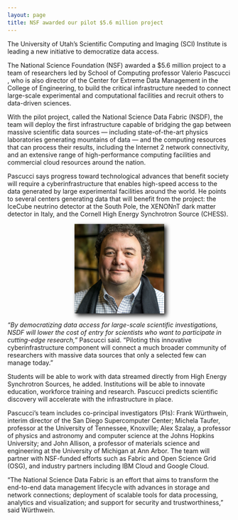 ```yaml
---
layout: page
title: NSF awarded our pilot $5.6 million project
---
```


The University of Utah’s Scientific Computing and Imaging (SCI) Institute is leading a new initiative to democratize data access.

The National Science Foundation (NSF) awarded a $5.6 million project to a team of researchers led by School of Computing professor Valerio Pascucci , who is also director of the Center for Extreme Data Management in the College of Engineering, to build the critical infrastructure needed to connect large-scale experimental and computational facilities and recruit others to data-driven sciences.

With the pilot project, called the National Science Data Fabric (NSDF), the team will deploy the first infrastructure capable of bridging the gap between massive scientific data sources — including state-of-the-art physics laboratories generating mountains of data — and the computing resources that can process their results, including the Internet 2 network connectivity, and an extensive range of high-performance computing facilities and commercial cloud resources around the nation.

Pascucci says progress toward technological advances that benefit society will require a cyberinfrastructure that enables high-speed access to the data generated by large experimental facilities around the world. He points to several centers generating data that will benefit from the project: the IceCube neutrino detector at the South Pole, the XENONnT dark matter detector in Italy, and the Cornell High Energy Synchrotron Source (CHESS).


<p align=center>
<img src="/assets/images/people/pascucci.png" width="40%" style="filter: drop-shadow(5px 5px 5px #222);"> 
</p> 


*“By democratizing data access for large-scale scientific investigations, NSDF will lower the cost of entry for scientists who want to participate in cutting-edge research,”* Pascucci said. “Piloting this innovative cyberinfrastructure component will connect a much broader community of researchers with massive data sources that only a selected few can manage today.”

Students will be able to work with data streamed directly from High Energy Synchrotron Sources, he added. Institutions will be able to innovate education, workforce training and research. Pascucci predicts scientific discovery will accelerate with the infrastructure in place.

Pascucci’s team includes co-principal investigators (PIs): Frank Würthwein, interim director of the San Diego Supercomputer Center; Michela Taufer, professor at the University of Tennessee, Knoxville; Alex Szalay, a professor of physics and astronomy and computer science at the Johns Hopkins University; and John Allison, a professor of materials science and engineering at the University of Michigan at Ann Arbor. The team will partner with NSF-funded efforts such as Fabric and Open Science Grid (OSG), and industry partners including IBM Cloud and Google Cloud.

“The National Science Data Fabric is an effort that aims to transform the end-to-end data management lifecycle with advances in storage and network connections; deployment of scalable tools for data processing, analytics and visualization; and support for security and trustworthiness,” said Würthwein.